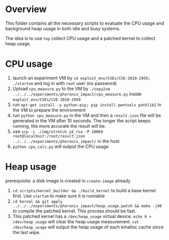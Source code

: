 # Overview

This folder contains all the necessary scripts to evaluate the CPU usage and background heap usage in both idle and busy systems.

The idea is to use `top` collect CPU usage and a patched kernel to collect heap usage.

# CPU usage
1. launch an experiment VM by `cd exploit_env/CVEs/CVE-2010-2959; ./startvm` and log in with `root` user (no password)
2. Upload `cpu_measure.py` to the VM by `./copy2vm ../../../experiments/phoronix_impact/cpu_measure.py` inside `exploit_env/CVEs/CVE-2010-2959`
3. run `apt-get install -y python-pip; pip install pwntools pathlib2` in the VM to prepare the environment
4. run `python cpu_measure.py` in the VM and then a `result.json` file will be generated in the VM after 10 seconds. The longer the script keeps running, the more accurate the result will be.
5. use `scp -i ./img/stretch.id_rsa -P 10069 root@localhost:/root/result.json ../../../experiments/phoronix_impact/` in the host
6. `python cpu_calc.py` will output the CPU usage

# Heap usage
prerequisite: a disk image is created in `create-image` already
1. `cd scripts/kernel_builder && ./build_kernel` to build a base kernel first. Use `startvm` to make sure it is runnable
2. `cd kernel && git apply ../../../experiments/phoronix_impact/heap_usage.patch && make -j40` to compile the patched kernel. This process should be fast.
3. This patched kernel has a `/dev/heap_usage` virtual device. `echo 0 > /dev/heap_usage` will clear the heap usage measurement. `cat /dev/heap_usage` will output the heap usage of each kmalloc cache since the last wipe.

